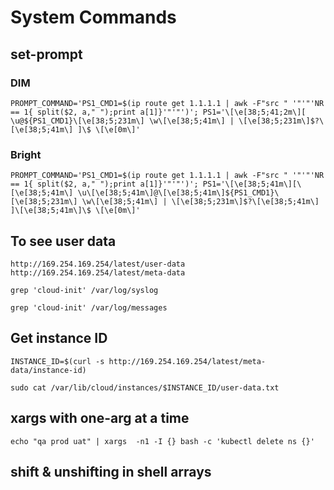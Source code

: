 # System Commands #####

## set-prompt 
### DIM
```
PROMPT_COMMAND='PS1_CMD1=$(ip route get 1.1.1.1 | awk -F"src " '"'"'NR == 1{ split($2, a," ");print a[1]}'"'"')'; PS1='\[\e[38;5;41;2m\][ \u@${PS1_CMD1}\[\e[38;5;231m\] \w\[\e[38;5;41m\] | \[\e[38;5;231m\]$?\[\e[38;5;41m\] ]\$ \[\e[0m\]'
```
### Bright
```
PROMPT_COMMAND='PS1_CMD1=$(ip route get 1.1.1.1 | awk -F"src " '"'"'NR == 1{ split($2, a," ");print a[1]}'"'"')'; PS1='\[\e[38;5;41m\][\[\e[38;5;41m\] \u\[\e[38;5;41m\]@\[\e[38;5;41m\]${PS1_CMD1}\[\e[38;5;231m\] \w\[\e[38;5;41m\] | \[\e[38;5;231m\]$?\[\e[38;5;41m\] ]\[\e[38;5;41m\]\$ \[\e[0m\]'
```

## To see user data
```
http://169.254.169.254/latest/user-data
http://169.254.169.254/latest/meta-data

grep 'cloud-init' /var/log/syslog

grep 'cloud-init' /var/log/messages

```
## Get instance ID
```
INSTANCE_ID=$(curl -s http://169.254.169.254/latest/meta-data/instance-id)

sudo cat /var/lib/cloud/instances/$INSTANCE_ID/user-data.txt
```
## xargs with one-arg at a time
```
echo "qa prod uat" | xargs  -n1 -I {} bash -c 'kubectl delete ns {}'
```

## shift & unshifting in shell arrays
```

```
